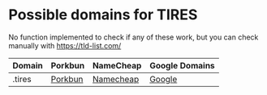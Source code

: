 # Possible domains for TIRES

No function implemented to check if any of these work, but you can check manually with https://tld-list.com/

| Domain | Porkbun | NameCheap | Google Domains |
|---|---|---|---|
| .tires | [Porkbun](https://porkbun.com/checkout/search?prb=e814663da1&tlds=&idnLanguage=&search=search&q=.tires) | [Namecheap](https://www.namecheap.com/domains/registration/results/?domain=.tires) | [Google](https://domains.google.com/registrar/search?searchTerm=.tires) |
